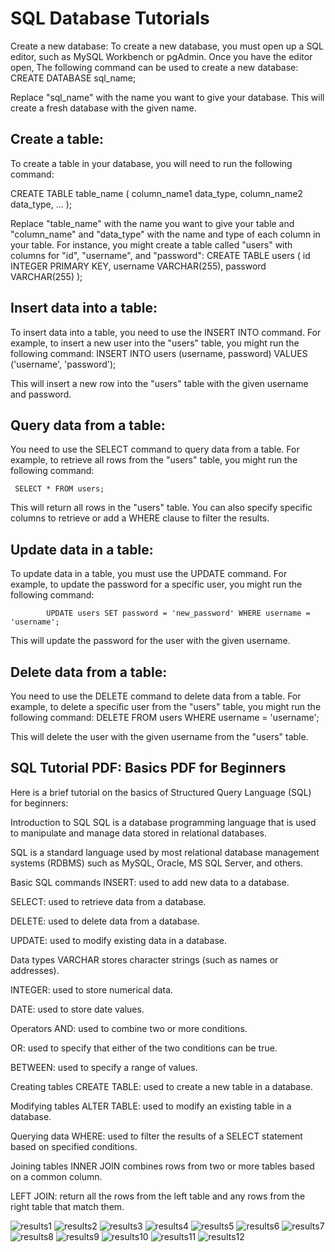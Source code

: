 # SQL Database Tutorials

Create a new database:
To create a new database, you must open up a SQL editor, such as MySQL Workbench or pgAdmin. Once you have the editor open, The following command can be used to create a new database:
            CREATE DATABASE sql_name;

Replace "sql_name" with the name you want to give your database. This will create a fresh database with the given name.

## Create a table:

To create a table in your database, you will need to run the following command:

CREATE TABLE table_name ( column_name1 data_type, column_name2 data_type, ... );

Replace "table_name" with the name you want to give your table and "column_name" and "data_type" with the name and type of each column in your table. For instance, you might create a table called "users" with columns for "id", "username", and "password":
            CREATE TABLE users ( id INTEGER PRIMARY KEY, username VARCHAR(255), password VARCHAR(255) );

## Insert data into a table:

To insert data into a table, you need to use the INSERT INTO command. For example, to insert a new user into the "users" table, you might run the following command:
            INSERT INTO users (username, password) VALUES ('username', 'password');

This will insert a new row into the "users" table with the given username and password.

## Query data from a table:

You need to use the SELECT command to query data from a table. For example, to retrieve all rows from the "users" table, you might run the following command:

     SELECT * FROM users;

 This will return all rows in the "users" table. You can also specify specific columns to retrieve or add a WHERE clause to filter the results.

## Update data in a table:

To update data in a table, you must use the UPDATE command. For example, to update the password for a specific user, you might run the following command:

            UPDATE users SET password = 'new_password' WHERE username = 'username';

This will update the password for the user with the given username.

## Delete data from a table:

You need to use the DELETE command to delete data from a table. For example, to delete a specific user from the "users" table, you might run the following command:
            DELETE FROM users WHERE username = 'username';

This will delete the user with the given username from the "users" table.

## SQL Tutorial PDF: Basics PDF for Beginners

Here is a brief tutorial on the basics of Structured Query Language (SQL) for beginners:

Introduction to SQL
SQL is a database programming language that is used to manipulate and manage data stored in relational databases.

SQL is a standard language used by most relational database management systems (RDBMS) such as MySQL, Oracle, MS SQL Server, and others.

Basic SQL commands
INSERT: used to add new data to a database.

SELECT: used to retrieve data from a database.

DELETE: used to delete data from a database.

UPDATE: used to modify existing data in a database.

Data types
VARCHAR stores character strings (such as names or addresses).

INTEGER: used to store numerical data.

DATE: used to store date values.

Operators
AND: used to combine two or more conditions.

OR: used to specify that either of the two conditions can be true.

BETWEEN: used to specify a range of values.

Creating tables
CREATE TABLE: used to create a new table in a database.

Modifying tables
ALTER TABLE: used to modify an existing table in a database.

Querying data
WHERE: used to filter the results of a SELECT statement based on specified conditions.

Joining tables
INNER JOIN combines rows from two or more tables based on a common column.

LEFT JOIN: return all the rows from the left table and any rows from the right table that match them.

![results1](./img/sql1.png)
![results2](./img/sql2.png)
![results3](./img/sql3.png)
![results4](./img/sql4.png)
![results5](./img/sql5.png)
![results6](./img/sql6.png)
![results7](./img/sql13.png)
![results8](./img/sql14.png)
![results9](./img/sql15.png)
![results10](./img/sql16.png)
![results11](./img/sql17.png)
![results12](./img/sql18.png)



